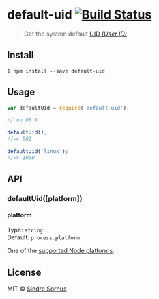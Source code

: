 # default-uid [![Build Status](https://travis-ci.org/sindresorhus/default-uid.svg?branch=master)](https://travis-ci.org/sindresorhus/default-uid)

> Get the system default [UID *(User ID)*](http://www.linfo.org/uid.html)


## Install

```
$ npm install --save default-uid
```


## Usage

```js
var defaultUid = require('default-uid');

// on OS X

defaultUid();
//=> 501

defaultUid('linux');
//=> 1000
```


## API

### defaultUid([platform])

#### platform

Type: `string`  
Default: `process.platform`

One of the [supported Node platforms](http://nodejs.org/api/process.html#process_process_platform).


## License

MIT © [Sindre Sorhus](http://sindresorhus.com)
